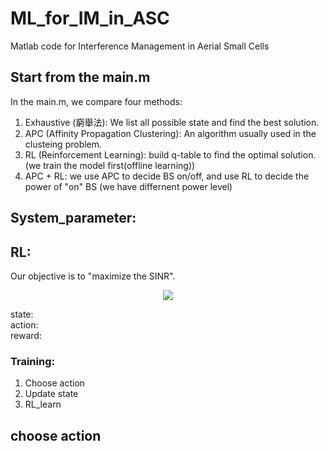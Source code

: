 # ML_for_IM_in_ASC
Matlab code for Interference Management in Aerial Small Cells

## Start from the main.m
In the main.m, we compare four methods: 
1. Exhaustive (窮舉法): We list all possible state and find the best solution. 
2. APC (Affinity Propagation Clustering): An algorithm usually used in the clusteing problem. 
3. RL (Reinforcement Learning): build q-table to find the optimal solution. (we train the model first(offline learning)) 
4. APC + RL: we use APC to decide BS on/off, and use RL to decide the power of "on" BS (we have differnent power level) 

## System_parameter: 

## RL: 
Our objective is to "maximize the SINR".  
<div style="text-align:center"><img src="http://latex.codecogs.com/gif.latex?SINR = \frac{signalRSRP}{interferenceRSRP + Noise}" />
</div>

state:   
action:  
reward:  
 
### Training: 
1. Choose action 
2. Update state 
3. RL_learn

 
## choose action 
